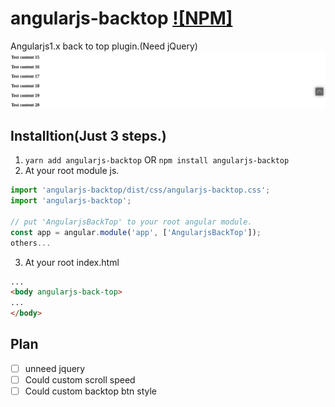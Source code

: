 # angularjs-backtop [![NPM]](https://www.npmjs.com/package/angularjs-backtop)
Angularjs1.x back to top plugin.(Need jQuery)
![AngularjsBackTop](src/example/example.png)

## Installtion(Just 3 steps.)
1. ```yarn add angularjs-backtop``` OR ```npm install angularjs-backtop```
2. At your root module js.
```javascript
import 'angularjs-backtop/dist/css/angularjs-backtop.css';
import 'angularjs-backtop';

// put 'AngularjsBackTop' to your root angular module.
const app = angular.module('app', ['AngularjsBackTop']);
others...
```
3. At your root index.html
```html
...
<body angularjs-back-top>
...
</body>
```
## Plan
- [ ] unneed jquery
- [ ] Could custom scroll speed
- [ ] Could custom backtop btn style